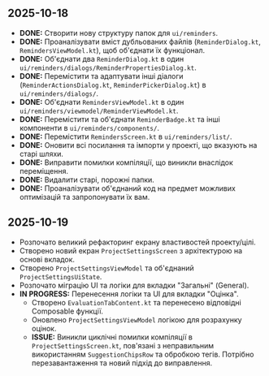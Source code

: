 ## 2025-10-18

- **DONE:** Створити нову структуру папок для `ui/reminders`.
- **DONE:** Проаналізувати вміст дубльованих файлів (`ReminderDialog.kt`, `RemindersViewModel.kt`), щоб об'єднати їх функціонал.
- **DONE:** Об'єднати два `ReminderDialog.kt` в один `ui/reminders/dialogs/ReminderPropertiesDialog.kt`.
- **DONE:** Перемістити та адаптувати інші діалоги (`ReminderActionsDialog.kt`, `ReminderPickerDialog.kt`) в `ui/reminders/dialogs/`.
- **DONE:** Об'єднати `RemindersViewModel.kt` в один `ui/reminders/viewmodel/ReminderViewModel.kt`.
- **DONE:** Перемістити та об'єднати `ReminderBadge.kt` та інші компоненти в `ui/reminders/components/`.
- **DONE:** Перемістити `RemindersScreen.kt` в `ui/reminders/list/`.
- **DONE:** Оновити всі посилання та імпорти у проекті, що вказують на старі шляхи.
- **DONE:** Виправити помилки компіляції, що виникли внаслідок переміщення.
- **DONE:** Видалити старі, порожні папки.
- **DONE:** Проаналізувати об'єднаний код на предмет можливих оптимізацій та запропонувати їх вам.

## 2025-10-19

- Розпочато великий рефакторинг екрану властивостей проекту/цілі.
- Створено новий екран `ProjectSettingsScreen` з архітектурою на основі вкладок.
- Створено `ProjectSettingsViewModel` та об'єднаний `ProjectSettingsUiState`.
- Розпочато міграцію UI та логіки для вкладки "Загальні" (General).
- **IN PROGRESS:** Перенесення логіки та UI для вкладки "Оцінка".
    - Створено `EvaluationTabContent.kt` та перенесено відповідні Composable функції.
    - Оновлено `ProjectSettingsViewModel` логікою для розрахунку оцінок.
    - **ISSUE:** Виникли циклічні помилки компіляції в `ProjectSettingsScreen.kt`, пов'язані з неправильним використанням `SuggestionChipsRow` та обробкою тегів. Потрібно перезавантаження та новий підхід до виправлення.
